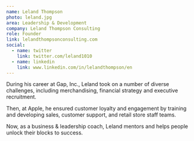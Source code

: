 ```yaml
---
name: Leland Thompson
photo: leland.jpg
area: Leadership & Development
company: Leland Thompson Consulting
role: Founder
link: lelandthompsonconsulting.com
social:
  - name: twitter
    link: twitter.com/leland1010
  - name: linkedin
    link: www.linkedin.com/in/lelandthompson/en
---
```


During his career at Gap, Inc., Leland took on a number of diverse challenges, including merchandising, financial strategy and executive recruitment.

Then, at Apple, he ensured customer loyalty and engagement by training and developing sales, customer support, and retail store staff teams.

Now, as a business & leadership coach, Leland mentors and helps people unlock their blocks to success.

